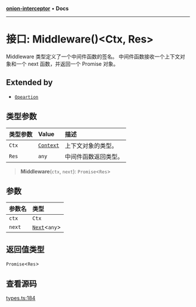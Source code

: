 [**onion-interceptor**](../README.md) • **Docs**

***

# 接口: Middleware()\<Ctx, Res\>

Middleware 类型定义了一个中间件函数的签名。
中间件函数接收一个上下文对象和一个 next 函数，并返回一个 Promise 对象。

## Extended by

- [`Opeartion`](Opeartion.md)

## 类型参数

| 类型参数 | Value | 描述 |
| :------ | :------ | :------ |
| `Ctx` | [`Context`](Context.md) | 上下文对象的类型。 |
| `Res` | `any` | 中间件函数返回类型。 |

> **Middleware**(`ctx`, `next`): `Promise`\<`Res`\>

## 参数

| 参数名 | 类型 |
| :------ | :------ |
| `ctx` | `Ctx` |
| `next` | [`Next`](Next.md)\<`any`\> |

## 返回值类型

`Promise`\<`Res`\>

## 查看源码

[types.ts:184](https://github.com/coverjs/onion-interceptor/blob/387df229bd70097d41558280358ae6cae4483713/packages/core/src/types.ts#L184)
